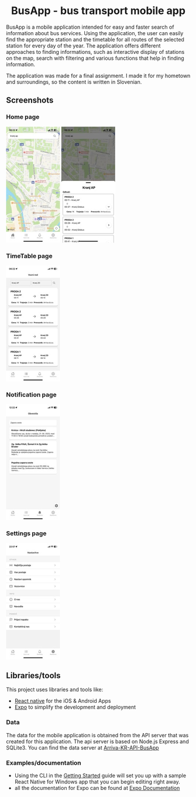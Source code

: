 <h1 align="center"> BusApp -   bus transport  mobile app</h1>

BusApp is a mobile application intended for easy and faster search of information about bus services. Using the application, the user can easily find the appropriate station and the timetable for all routes of the selected station for every day of the year. The application offers different approaches to finding informations, such as interactive display of stations on the map, search with filtering and various functions that help in finding information.

The application was made for a final assignment. I made it for my hometown and surroundings, so the content is written in Slovenian.


## Screenshots

### Home page

![Home page](./assets/screen/home2.jpg "Home page")
![Home page](./assets/screen/home.jpg "Home page")


### TimeTable page

![TimeTable page](./assets/screen/timetable.jpeg "TimeTable page")

### Notification page

![Notification page](./assets/screen/notification.jpg "Notification page")

### Settings page

![Settings page](./assets/screen/settings.jpg "Settings page")

## Libraries/tools

This project uses libraries and tools like:
- [React native](https://facebook.github.io/react-native) for the iOS & Android Apps
- [Expo](https://facebook.github.io/react-native) to simplify the development and deployment


### Data
The data for the mobile application is obtained from the API server that was created for this application. The api server is based on Node.js Express and SQLite3. You can find the data server at  [Arriva-KR-API-BusApp](https://github.com/Martinek16/Arriva-KR-API-BusApp)

### Examples/documentation
- Using the CLI in the [Getting Started](https://microsoft.github.io/react-native-windows/docs/getting-started) guide will set you up with a sample React Native for Windows app that you can begin editing right away.
- all the documentation for Expo can be found at  [Expo Documentation](https://docs.expo.dev/)

